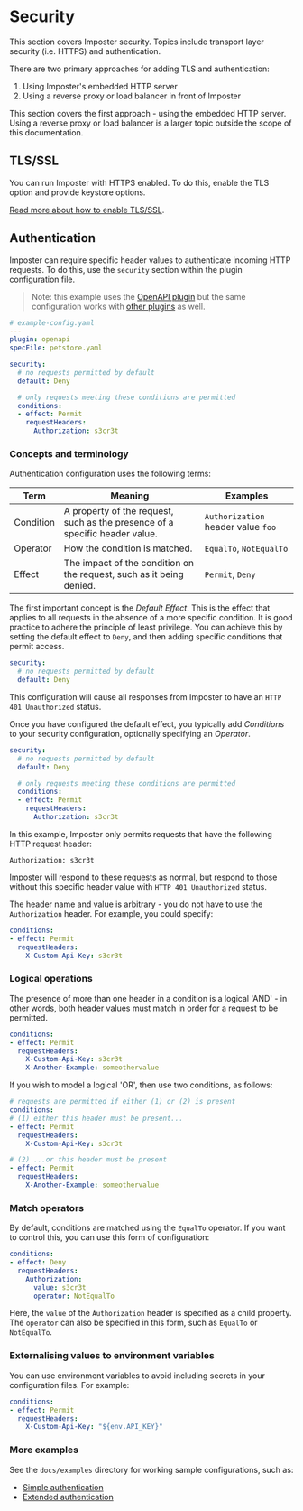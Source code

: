 # Security

This section covers Imposter security. Topics include transport layer security (i.e. HTTPS) and authentication.

There are two primary approaches for adding TLS and authentication:

1. Using Imposter's embedded HTTP server
2. Using a reverse proxy or load balancer in front of Imposter

This section covers the first approach - using the embedded HTTP server. Using a reverse proxy or load balancer is a larger topic outside the scope of this documentation.

## TLS/SSL

You can run Imposter with HTTPS enabled. To do this, enable the TLS option and provide keystore options.

[Read more about how to enable TLS/SSL](./tls_ssl.md).

## Authentication

Imposter can require specific header values to authenticate incoming HTTP requests. To do this, use the `security` section within the plugin configuration file.

> Note: this example uses the [OpenAPI plugin](./openapi_plugin.md) but the same configuration works with [other plugins](./index.md) as well.

```yaml
# example-config.yaml
---
plugin: openapi
specFile: petstore.yaml

security:
  # no requests permitted by default
  default: Deny

  # only requests meeting these conditions are permitted
  conditions:
  - effect: Permit
    requestHeaders:
      Authorization: s3cr3t
```

### Concepts and terminology

Authentication configuration uses the following terms:

| Term      | Meaning                                                                     | Examples                           |
|-----------|-----------------------------------------------------------------------------|------------------------------------|
| Condition | A property of the request, such as the presence of a specific header value. | `Authorization` header value `foo` |
| Operator  | How the condition is matched.                                               | `EqualTo`, `NotEqualTo`            |
| Effect    | The impact of the condition on the request, such as it being denied.        | `Permit`, `Deny`                   |

The first important concept is the _Default Effect_. This is the effect that applies to all requests in the absence of a more specific condition. It is good practice to adhere the principle of least privilege. You can achieve this by setting the default effect to `Deny`, and then adding specific conditions that permit access.

```yaml
security:
  # no requests permitted by default
  default: Deny
```

This configuration will cause all responses from Imposter to have an `HTTP 401 Unauthorized` status.

Once you have configured the default effect, you typically add _Conditions_ to your security configuration, optionally specifying an _Operator_.

```yaml
security:
  # no requests permitted by default
  default: Deny

  # only requests meeting these conditions are permitted
  conditions:
  - effect: Permit
    requestHeaders:
      Authorization: s3cr3t
```

In this example, Imposter only permits requests that have the following HTTP request header:

```
Authorization: s3cr3t
```

Imposter will respond to these requests as normal, but respond to those without this specific header value with `HTTP 401 Unauthorized` status.  

The header name and value is arbitrary - you do not have to use the `Authorization` header. For example, you could specify:

```yaml
conditions:
- effect: Permit
  requestHeaders:
    X-Custom-Api-Key: s3cr3t
```

### Logical operations

The presence of more than one header in a condition is a logical 'AND' - in other words, both header values must match in order for a request to be permitted.

```yaml
conditions:
- effect: Permit
  requestHeaders:
    X-Custom-Api-Key: s3cr3t
    X-Another-Example: someothervalue
```

If you wish to model a logical 'OR', then use two conditions, as follows:

```yaml
# requests are permitted if either (1) or (2) is present
conditions:
# (1) either this header must be present...
- effect: Permit
  requestHeaders:
    X-Custom-Api-Key: s3cr3t

# (2) ...or this header must be present
- effect: Permit
  requestHeaders:
    X-Another-Example: someothervalue
```

### Match operators

By default, conditions are matched using the `EqualTo` operator. If you want to control this, you can use this form of configuration:

```yaml
conditions:
- effect: Deny
  requestHeaders:
    Authorization:
      value: s3cr3t
      operator: NotEqualTo
```

Here, the `value` of the `Authorization` header is specified as a child property. The `operator` can also be specified in this form, such as `EqualTo` or `NotEqualTo`. 

### Externalising values to environment variables

You can use environment variables to avoid including secrets in your configuration files. For example:

```yaml
conditions:
- effect: Permit
  requestHeaders:
    X-Custom-Api-Key: "${env.API_KEY}"
```

### More examples

See the `docs/examples` directory for working sample configurations, such as:

* [Simple authentication](./examples/openapi/authentication-simple)
* [Extended authentication](./examples/openapi/authentication-extended)
